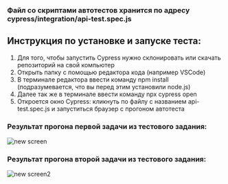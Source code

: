 ### Файл со скриптами автотестов хранится по адресу cypress/integration/api-test.spec.js 

## Инструкция по установке и запуске теста:
  1. Для того, чтобы запустить Cypress нужно склонировать или скачать репозиторий на свой компьютер
  2. Открыть папку с помощью редактора кода (например VSCode)
  3. В терминале редактора ввести команду npm install (подразумевается, что вы перед этим установили node.js)
  4. Далее так же в терминале ввести команду npx cypress open
  5. Откроется окно Cypress: кликнуть по файлу с названием api-test.spec.js  и запуститься браузер с прогоном автотеста
  
  
 ### Результат прогона первой задачи из тестового задания:
  
  ![new screen](https://user-images.githubusercontent.com/57813114/118765186-60408600-b883-11eb-9e97-bf3b510f7e56.png)
  
  
  ### Результат прогона второй задачи из тестового задания:
   
![new screen2](https://user-images.githubusercontent.com/57813114/118765293-8c5c0700-b883-11eb-9d18-e4360334edec.png)
